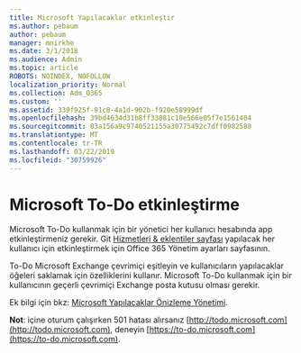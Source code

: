 ```yaml
---
title: Microsoft Yapılacaklar etkinleştir
ms.author: pebaum
author: pebaum
manager: mnirkhe
ms.date: 3/1/2018
ms.audience: Admin
ms.topic: article
ROBOTS: NOINDEX, NOFOLLOW
localization_priority: Normal
ms.collection: Adm_O365
ms.custom: ''
ms.assetid: 339f925f-91c8-4a1d-902b-f920e58999df
ms.openlocfilehash: 39bd4634d31b8ff33081c10e566e05f7e1561404
ms.sourcegitcommit: 03a156a9c9740521155a30775492c7dff0982588
ms.translationtype: MT
ms.contentlocale: tr-TR
ms.lasthandoff: 03/22/2019
ms.locfileid: "30759926"
---
```

# <a name="how-to-enable-microsoft-to-do"></a>Microsoft To-Do etkinleştirme

Microsoft To-Do kullanmak için bir yönetici her kullanıcı hesabında app etkinleştirmeniz gerekir. Git [Hizmetleri &amp; eklentiler sayfası](https://portal.office.com/adminportal/home#/Settings/ServicesAndAddIns) yapılacak her kullanıcı için etkinleştirmek için Office 365 Yönetim ayarları sayfasının. 
  
To-Do Microsoft Exchange çevrimiçi eşitleyin ve kullanıcıların yapılacaklar öğeleri saklamak için özelliklerini kullanır. Microsoft To-Do kullanmak için bir kullanıcının geçerli çevrimiçi Exchange posta kutusu olması gerekir.
  
Ek bilgi için bkz: [Microsoft Yapılacaklar Önizleme Yönetimi](https://support.office.com/article/490c1a8c-2333-4952-8125-841afadb9620.aspx).
  
 **Not**: içine oturum çalışırken 501 hatası alırsanız [http://todo.microsoft.com](http://todo.microsoft.com), deneyin [https://to-do.microsoft.com](https://to-do.microsoft.com).
  

